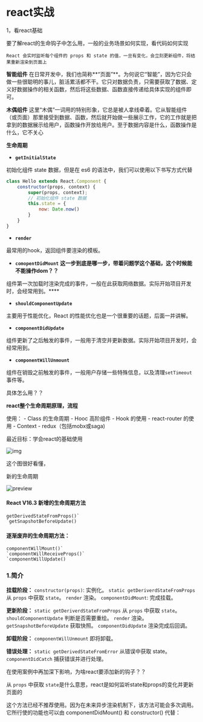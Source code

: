 # react实战

1，看react基础

要了解react的生命钩子中怎么用，一般的业务场景如何实现，看代码如何实现

```
React 会实时监听每个组件的 props 和 state 的值，一旦有变化，会立刻更新组件，将结果重新渲染到页面上
```

**智能组件** 在日常开发中，我们也简称**“页面”**。为何说它“智能”，因为它只会做一些很聪明的事儿，脏活累活都不干。它只对数据负责，只需要获取了数据、定义好数据操作的相关函数，然后将这些数据、函数直接传递给具体实现的组件即可。

**木偶组件** 这里“木偶”一词用的特别形象，它总是被人拿线牵着。它从智能组件（或页面）那里接受到数据、函数，然后就开始做一些展示工作，它的工作就是把拿到的数据展示给用户，函数操作开放给用户。至于数据内容是什么，函数操作是什么，它不关心

**生命周期**

- **`getInitialState`**

初始化组件 state 数据，但是在 es6 的语法中，我们可以使用以下书写方式代替

```jsx
class Hello extends React.Component {
    constructor(props, context) {
        super(props, context);
        // 初始化组件 state 数据
        this.state = {
            now: Date.now()
        }
    }
}
```

- **`render`**

最常用的hook，返回组件要渲染的模板。

- **`comopentDidMount`**   **这一步到底是哪一步，带着问题学这个基础，这个时候能不能操作dom？？**

组件第一次加载时渲染完成的事件，一般在此获取网络数据。实际开始项目开发时，会经常用到。****

- **`shouldComponentUpdate`**

主要用于性能优化，React 的性能优化也是一个很重要的话题，后面一并讲解。

- **`componentDidUpdate`**

组件更新了之后触发的事件，一般用于清空并更新数据。实际开始项目开发时，会经常用到。

- **`componentWillUnmount`**

组件在销毁之前触发的事件，一般用户存储一些特殊信息，以及清理`setTimeout`事件等。

具体怎么用？？



**react整个生命周期原理，流程**

使用： - Class 的生命周期 - Hooc 高阶组件 - Hook 的使用 - react-router 的使用 - Context - redux（包括mobx或saga)

最近目标：学会react的基础使用

![img](https://user-gold-cdn.xitu.io/2017/11/11/88e11709488aeea3f9c6595ee4083bf3?imageslim)

这个图很好看懂，

新的生命周期

![preview](https://segmentfault.com/img/bVbwAUO?w=2048&h=1173/view)

#### React V16.3 新增的生命周期方法

```
getDerivedStateFromProps()`
`getSnapshotBeforeUpdate()
```

#### 逐渐废弃的生命周期方法：

```
componentWillMount()`
`componentWillReceiveProps()`
`componentWillUpdate()
```

### 1.简介

**挂载阶段：**
`constructor(props)`: 实例化。
`static getDeriverdStateFromProps` 从 `props` 中获取 `state`。
`render` 渲染。
`componentDidMount`: 完成挂载。

**更新阶段：**
`static getDeriverdStateFromProps` 从 `props` 中获取 `state`。
`shouldComponentUpdate` 判断是否需要重绘。
`render` 渲染。
`getSnapshotBeforeUpdate` 获取快照。
`componentDidUpdate` 渲染完成后回调。

**卸载阶段：**
`componentWillUnmount` 即将卸载。

**错误处理：**
`static getDerivedStateFromError` 从错误中获取 state。
`componentDidCatch` 捕获错误并进行处理。

在使用案例中再加深下影响，为啥react要添加新的钩子？？

 从 `props` 中获取 `state`是什么意思，react是如何监听state和props的变化并更新页面的

这个方法已经不推荐使用。因为在未来异步渲染机制下，该方法可能会多次调用。它所行使的功能也可以由 componentDidMount() 和 constructor() 代替：

